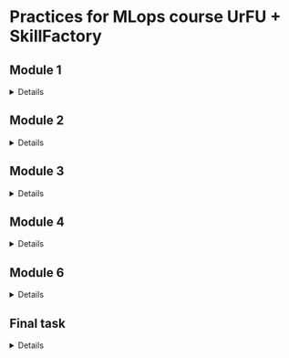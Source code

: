 # Practices for MLops course UrFU + SkillFactory
## Module 1
<details>

* Необходимо из создать простейший конвейер для автоматизации работы с моделью машинного обучения. 
* Отдельные этапы конвейера машинного обучения описываются в разных python–скриптах, которые потом соединяются в единую цепочку действий с помощью bash-скрипта.
* Все файлы необходимо разместить в подкаталоге lab1 корневого каталога

Этапы:
1. Создайте python-скрипт (data_creation.py), который создает различные наборы данных, описывающие некий процесс (например, изменение дневной температуры). Таких наборов должно быть несколько, в некоторые данные можно включить аномалии или шумы. 
Часть наборов данных должны быть сохранены в папке “train”, другая часть в папке “test”. Одним из вариантов выполнения этого этапа может быть скачивание набора данных из сети, и разделение выборки на тестовую и обучающую. Учтите, что файл должен быть доступен и методы скачивания либо есть в ubuntu либо устанавливаются через pip в файле pipeline.sh
2. Создайте python-скрипт (data_preprocessing.py), который выполняет предобработку данных, например, с помощью sklearn.preprocessing.StandardScaler. Трансформации выполняются и над тестовой и над обучающей выборкой. 
3. Создайте python-скрипт (model_preparation.py), который создает и обучает модель машинного обучения на построенных данных из папки “train”. Для сохранения модели в файл можно воспользоваться [pickle](https://docs.python.org/3/library/pickle.html) (см. [пример](https://rukovodstvo.net/posts/id_1322/))
4. Создайте python-скрипт (model_testing.py), проверяющий модель машинного обучения на построенных данных из папки “test”.
5. Напишите bash-скрипт (pipeline.sh), последовательно запускающий все python-скрипты. При необходимости усложните скрипт. В результате выполнения скрипта на терминал в стандартный поток вывода печатается одна строка с оценкой метрики на вашей модели, например:

```shell
Model test accuracy is: 0.876
```

Настоятельно рекомендуем вам проверить работоспособность скрипта в окружении отличном от того в котором происходила разработка.
</details>

## Module 2
<details>

* Вам нужно разработать собственный конвейер автоматизации для проекта машинного обучения. Для этого вам понадобится виртуальная машина с установленным Jenkins, python и необходимыми библиотеками. В ходе выполнения практического задания вам необходимо автоматизировать сбор данных, подготовку датасета, обучение модели и работу модели.
* Разработанный конвеер требуется выгрузить в файл. Так же все скрипты (этапы конвеера требуется сохранить)
* Все файлы необходимо разместить в подкаталоге lab2 корневого каталога
Этапы задания

1. Развернуть сервер с Jenkins, установить необходимое программное обеспечение для работы над созданием модели машинного обучения.
2. Выбрать способ получения данных (скачать из github, из Интернета, wget, SQL запрос, …).
3. Провести обработку данных, выделить важные признаки, сформировать датасеты для тренировки и тестирования модели, сохранить.
4. Создать и обучить на тренировочном датасете модель машинного обучения, сохранить в pickle или аналогичном формате.
5. Загрузить сохраненную модель на предыдущем этапе и проанализировать ее качество на тестовых данных. 
6. Реализовать задания и конвеер. Связать конвеер с системой контроля версий. Сохранить конвеер.

</details>

## Module 3
<details>

В практическом задание по модулю вам необходимо применить полученные знания по работе с docker (и docker-compose). Вам необходимо использовать полученные ранее знания по созданию микросервисов. В этом задании необходимо развернуть микросервис в контейнере докер. Например, это может быть модель машинного обучения, принимающая запрос по API и возвращающая ответ. Вариантом может быть реализация приложения на основе streamlit (https://github.com/korelin/streamlit_demo_app).
Результаты работы над этой работой стоит поместить в подкаталог lab3 вашего корневого каталога репозитория.
Что необходимо выполнить:
* Подготовить python код для модели и микросервиса
* Создать Docker file
* Создать docker образ
* Запустить docker контейнер и проверить его работу

Дополнительными плюсами будут:
1. Использование docker-compose
2. Автоматизация сборки образа привязка имени тэга к версии сборки (sha-коммита, имя ветки)
3. Деплой (загрузка) образа в хранилище артефактов например dockerhub

</details>

## Module 4
<details>

В практическом задании данного модуля вам необходимо продемонстрировать навыки практического использования утилиты dvc для работы с данными. В результате выполнения этих заданий вы выполните все основные операции с dvc и закрепите полученные теоретические знания практическими действиями.

Этапы задания:

1. Создайте папку lab4 в корне проекта.
2. Установите git и dvc. Настройте папку проекта для работы с git и dvc.
3. Настройте удаленное хранилище файлов, например на Google Disk или S3.
4. Создайте датасет, например, о пассажирах “Титаника” catboost.titanic().
5. Модифицируйте датасет, в котором содержится информация о классе (“Pclass”),  поле (“Sex”) и возрасте (“Age”) пассажира. Сделайте коммит в git и push в dvc.
6. Создайте новую версию датасета, в котором пропущенные (nan) значения в поле “Age” будут заполнены средним значением. Сделайте коммит в git и push в dvc.
7. Создайте новый признак с использованием one-hot-encoding для строкового признака “Пол” (“Sex”). Сделайте коммит в git и push в dvc.
8. Выполните переключение между всеми созданными версиями датасета.

При правильном выполнении задания и вас появится git репозиторий с опубликованной метаинформацией и папка на Google Disk, в которой хранятся различные версии датасетов.
Вам необходимо подготовить отчет в тех функциональностях которые вы настроили. Дополнительно можно настроить DAG, запуск и версионирование экспериментов, например, с использованием Hydra.

В постановке задачи используется датасет из конкурса “Titanic Disaster”, однако вы можете использовать свои наборы данных, в этом случае в п.п.4-8 необходимо использовать информацию и признаки из вашего датасета.

</details>

## Module 6
<details>

### Тестирование качества работы моделей машинного обучения
Цель задания: применить средства автоматизации тестирования python для автоматического тестирования качества работы модели машинного обучения на различных датасетах. Результаты размещаются в каталоге lab5.

Этапы задания:  
1. Создать три датасета с «качественными» данными, на которых можно обучить простую модель линейной регрессии, например

![image clean data](./lab5/clean_data.png)

2. На одном из этих датасетов обучить модель линейной регрессии
3. Создать датасет с шумом в данных, например

![image clean data](./lab5/noised_data.png)

4. Провести тестирование работы модели на разных датасетах с использованием pytest, анализируя качество предсказания, обнаружить проблему на датасете с шумами.

Критерии: данное задание необходимо полностью выполнить в виде jupyter ноутбука и предоставить его на проверку.

Подсказка: вы можете записать содержимое ячейки jupyter ноутбука в отдельный файл с помощью команды

```%%writefile”имя файла”```

А также можете выполнить любую linux команду прямо из ячейки jupyter ноутбука, с помощью синтаксиса

```! “имя команды”```

</details>

## Final task
<details>

### Цель проекта: разработать конвеер машинного обучения data-продукта (Web или API приложение).

Команда проекта. Проект выполняется в команде из 3-4 человека.

Требования к реализации проекта:
1. Исходные коды проекта должны находиться в репозитории GitHub.
2. Проект оркестируется с помощью ci/cd (jenkins или gitlab).
3. Датасеты версионируются с помощью dvc и синхронизируются с удалённым хранилищем.
4. Разработка возможностей приложения должна проводиться в отдельных ветках, наборы фичей и версии данных тоже.
5. В коневеере запускаются не только модульные тесты, но и проверка тестами на качество данных.
6. Итоговое приложение реализуется в виде образа docker. Сборка образа происходит в конвеере.
7. В проекте может использоваться предварительно обученная модель. Обучать собственную модель не требуется.

</details>